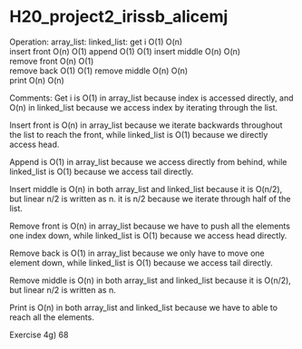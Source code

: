 # H20_project2_irissb_alicemj

Operation:                array_list:           linked_list:
get i                     O(1)                  O(n)     
insert front              O(n)                  O(1)
append                    O(1)                  O(1)
insert middle             O(n)                  O(n)                      
remove front              O(n)                  O(1)  
remove back               O(1)                  O(1)
remove middle             O(n)                  O(n)  
print                     O(n)                  O(n)


Comments:
Get i is O(1) in array_list because index is accessed directly,
and O(n) in linked_list because we access index by iterating through the list.

Insert front is O(n) in array_list because we iterate backwards throughout the
list to reach the front, while linked_list is O(1) because we directly access head.

Append is O(1) in array_list because we access directly from behind, while
linked_list is O(1) because we access tail directly.

Insert middle is O(n) in both array_list and linked_list because it is O(n/2),
but linear n/2 is written as n. it is n/2 because we iterate through half of
the list.

Remove front is O(n) in array_list because we have to push all the elements one
index down, while linked_list is O(1) because we access head directly.

Remove back is O(1) in array_list because we only have to move one element down,
while linked_list is O(1) because we access tail directly.

Remove middle is O(n) in both array_list and linked_list because it is O(n/2),
but linear n/2 is written as n.

Print is O(n) in both array_list and linked_list because we have to able to
reach all the elements.


Exercise 4g)
68

